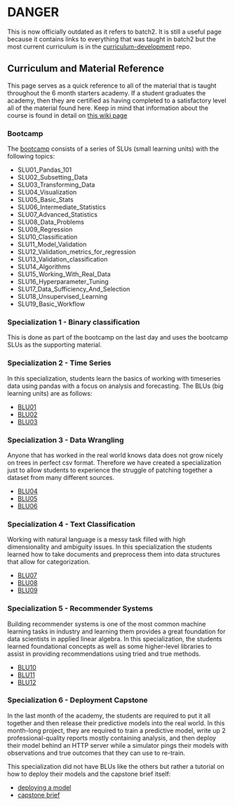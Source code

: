# DANGER

This is now officially outdated as it refers to batch2. It is still a useful page because it contains links to everything that was taught in batch2 but the most current curriculum is in the [curriculum-development](https://github.com/LDSSA/curriculum-development) repo.

## Curriculum and Material Reference

This page serves as a quick reference to all of the material that is taught throughout the 6 month starters academy. If a student graduates the academy, then they are certified as having completed to a satisfactory level all of the material found here. Keep in mind that information about the course is found in detail on [this wiki page](./pages/Starters-Academy-(Course))

### Bootcamp

The [bootcamp](https://github.com/LDSSA/bootcamp) consists of a series of SLUs (small learning units) with the following topics:

- SLU01_Pandas_101
- SLU02_Subsetting_Data
- SLU03_Transforming_Data
- SLU04_Visualization
- SLU05_Basic_Stats
- SLU06_Intermediate_Statistics
- SLU07_Advanced_Statistics
- SLU08_Data_Problems
- SLU09_Regression
- SLU10_Classification
- SLU11_Model_Validation
- SLU12_Validation_metrics_for_regression
- SLU13_Validation_classification
- SLU14_Algorithms
- SLU15_Working_With_Real_Data
- SLU16_Hyperparameter_Tuning
- SLU17_Data_Sufficiency_And_Selection
- SLU18_Unsupervised_Learning
- SLU19_Basic_Workflow

### Specialization 1 - Binary classification

This is done as part of the bootcamp on the last day and uses the bootcamp SLUs as the supporting material.

### Specialization 2 - Time Series

In this specialization, students learn the basics of working with timeseries data using pandas with a focus on analysis and forecasting. The BLUs (big learning units) are as follows:

- [BLU01](https://github.com/LDSSA/batch2-BLU01)
- [BLU02](https://github.com/LDSSA/batch2-BLU02)
- [BLU03](https://github.com/LDSSA/batch2-BLU03)

### Specialization 3 - Data Wrangling

Anyone that has worked in the real world knows data does not grow nicely on trees in perfect csv format. Therefore we have created a specialization just to allow students to experience the struggle of patching together a dataset from many different sources. 

- [BLU04](https://github.com/LDSSA/batch2-BLU04)
- [BLU05](https://github.com/LDSSA/batch2-BLU05)
- [BLU06](https://github.com/LDSSA/batch2-BLU06)

### Specialization 4 - Text Classification

Working with natural language is a messy task filled with high dimensionality and ambiguity issues. In this specialization the students learned how to take documents and preprocess them into data structures that allow for categorization.  

- [BLU07](https://github.com/LDSSA/batch2-BLU07)
- [BLU08](https://github.com/LDSSA/batch2-BLU08)
- [BLU09](https://github.com/LDSSA/batch2-BLU09)

### Specialization 5 - Recommender Systems

Building recommender systems is one of the most common machine learning tasks in industry and learning them provides a great foundation for data scientists in applied linear algebra. In this specialization, the students learned foundational concepts as well as some higher-level libraries to assist in providing recommendations using tried and true methods.

- [BLU10](https://github.com/LDSSA/batch2-BLU10)
- [BLU11](https://github.com/LDSSA/batch2-BLU11)
- [BLU12](https://github.com/LDSSA/batch2-BLU12)

### Specialization 6 - Deployment Capstone

In the last month of the academy, the students are required to put it all together and then release their predictive models into the real world. In this month-long project, they are required to train a predictive model, write up 2 professional-quality reports mostly containing analysis, and then deploy their model behind an HTTP server while a simulator pings their models with observations and true outcomes that they can use to re-train.

This specialization did not have BLUs like the others but rather a tutorial on how to deploy their models and the capstone brief itself:

- [deploying a model](https://github.com/LDSSA/heroku-model-deploy)
- [capstone brief](https://github.com/LDSSA/batch2-capstone)

